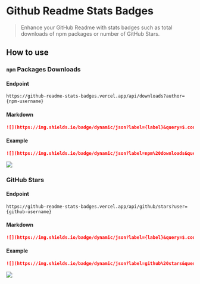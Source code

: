 # Github Readme Stats Badges

> Enhance your GitHub Readme with stats badges such as total downloads of npm packages or number of GitHub Stars.

## How to use

### `npm` Packages Downloads

#### Endpoint

```
https://github-readme-stats-badges.vercel.app/api/downloads?author={npm-username}
```

#### Markdown

```md
![](https://img.shields.io/badge/dynamic/json?label={label}&query=$.count&url=https://github-readme-stats-badges.vercel.app/api/downloads?author={npm-username})
```

#### Example

```md
![](https://img.shields.io/badge/dynamic/json?label=npm%20downloads&query=$.count&url=https://github-readme-stats-badges.vercel.app/api/downloads?author=dukeluo)
```

![](https://img.shields.io/badge/dynamic/json?label=npm%20downloads&query=$.count&url=https://github-readme-stats-badges.vercel.app/api/downloads?author=dukeluo)

### GitHub Stars

#### Endpoint

```
https://github-readme-stats-badges.vercel.app/api/github/stars?user={github-username}
```

#### Markdown

```md
![](https://img.shields.io/badge/dynamic/json?label={label}&query=$.count&url=https://github-readme-stats-badges.vercel.app/api/github/stars?user={github-username})
```

#### Example

```md
![](https://img.shields.io/badge/dynamic/json?label=github%20stars&query=$.count&url=https://github-readme-stats-badges.vercel.app/api/github/stars?user=dukeluo)
```

![](https://img.shields.io/badge/dynamic/json?label=github%20stars&query=$.count&url=https://github-readme-stats-badges.vercel.app/api/github/stars?user=dukeluo)

